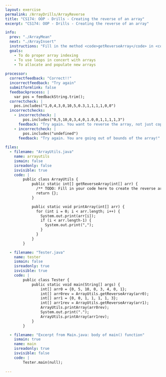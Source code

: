 ```yaml
---
layout: exercise
permalink: /ArrayDrills/ArrayReverse
title: "CS174: OOP - Drills - Creating the reverse of an array"
excerpt: "CS174: OOP - Drills - Creating the reverse of an array"

info:
  prev: "./ArrayMean"
  next: "./ArrayInsert"
  instructions: "Fill in the method <code>getReverseArray</code> in <code>ArrayUtils.java</code> to return a new array which is the reverse of a given array.  For example, the array {0, 5, 2, 3} would turn into the array {3, 2, 5, 0}."
  goals:
    - To do proper array indexing
    - To use loops in concert with arrays
    - To allocate and populate new arrays
    
processor:  
  correctfeedback: "Correct!!" 
  incorrectfeedback: "Try again"
  submitformlink: false
  feedbackprocess: | 
    var pos = feedbackString.trim();
  correctcheck: |
    pos.includes("1,0,4,3,0,10,5,0.3,1,1,1,1,0,0")
  incorrectchecks:
    - incorrectcheck: |
        pos.includes("0,5,10,0,3,4,0,1.0,0,1,1,1,1,3")
      feedback: "Try again. You want to reverse the array, not just copy over the elements directly."
    - incorrectcheck: |
        pos.includes("undefined")
      feedback: "Try again. You are going out of bounds of the array!"
 
files:
  - filename: "ArrayUtils.java"
    name: arrayutils
    ismain: false
    isreadonly: false
    isvisible: true
    code: | 
        public class ArrayUtils {
            public static int[] getReverseArray(int[] arr) {
              /** TODO: Fill in your code here to create the reverse array **/
              return {};
            }

            public static void printArray(int[] arr) {
              for (int i = 0; i < arr.length; i++) {
                System.out.print(arr[i]);
                if (i < arr.length-1) {
                  System.out.print(",");
                }
              }
            }
        }

  - filename: "Tester.java"
    name: tester
    ismain: false
    isreadonly: true
    isvisible: true
    code: | 
        public class Tester {
            public static void main(String[] args) {
                int[] arr0 = {0, 5, 10, 0, 3, 4, 0, 1};
                int[] arr0rev = ArrayUtils.getReverseArray(arr0);
                int[] arr1 = {0, 0, 1, 1, 1, 1, 3};
                int[] arr1rev = ArrayUtils.getReverseArray(arr1);
                ArrayUtils.printArray(arr0rev);
                System.out.print(".");
                ArrayUtils.printArray(arr1rev);
            }
        }    

  - filename: "Excerpt from Main.java: body of main() function"
    ismain: true
    name: main
    isreadonly: true
    isvisible: false
    code: |
        Tester.main(null);
        
---
```

